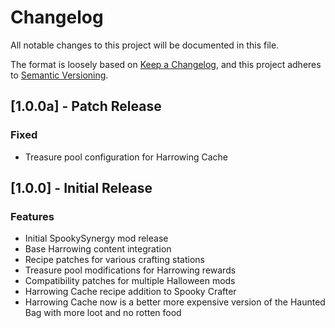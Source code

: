# Changelog

All notable changes to this project will be documented in this file.

The format is loosely based on [Keep a Changelog](https://keepachangelog.com/en/1.0.0/),
and this project adheres to [Semantic Versioning](https://semver.org/spec/v2.0.0.html).

## [1.0.0a] - Patch Release

### Fixed

- Treasure pool configuration for Harrowing Cache

## [1.0.0] - Initial Release

### Features

- Initial SpookySynergy mod release
- Base Harrowing content integration
- Recipe patches for various crafting stations
- Treasure pool modifications for Harrowing rewards
- Compatibility patches for multiple Halloween mods
- Harrowing Cache recipe addition to Spooky Crafter
- Harrowing Cache now is a better more expensive version of the Haunted Bag with more loot and no rotten food
